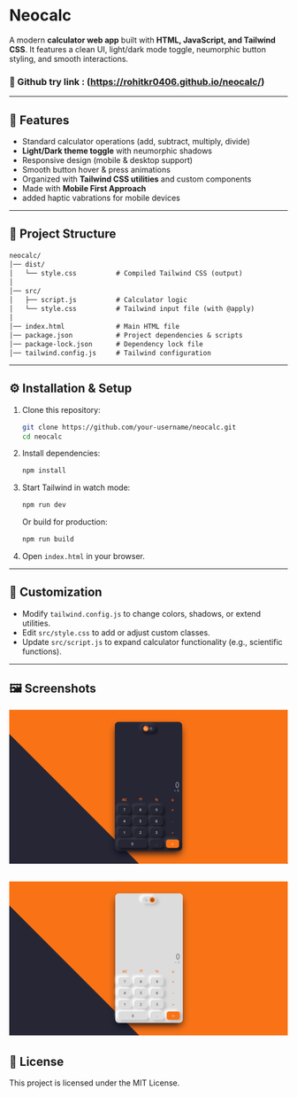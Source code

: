 # Neocalc

A modern **calculator web app** built with **HTML, JavaScript, and Tailwind CSS**. It features a clean UI, light/dark mode toggle, neumorphic button styling, and smooth interactions.

### 🔗 Github try link : (https://rohitkr0406.github.io/neocalc/)

---

## 🚀 Features
- Standard calculator operations (add, subtract, multiply, divide)
- **Light/Dark theme toggle** with neumorphic shadows
- Responsive design (mobile & desktop support)
- Smooth button hover & press animations
- Organized with **Tailwind CSS utilities** and custom components
- Made with **Mobile First Approach**
- added haptic vabrations for mobile devices


---

## 📂 Project Structure
```
neocalc/
│── dist/
│   └── style.css          # Compiled Tailwind CSS (output)
│
│── src/
│   ├── script.js          # Calculator logic
│   └── style.css          # Tailwind input file (with @apply)
│
│── index.html             # Main HTML file
│── package.json           # Project dependencies & scripts
│── package-lock.json      # Dependency lock file
│── tailwind.config.js     # Tailwind configuration
```

---

## ⚙️ Installation & Setup
1. Clone this repository:
   ```bash
   git clone https://github.com/your-username/neocalc.git
   cd neocalc
   ```

2. Install dependencies:
   ```bash
   npm install
   ```

3. Start Tailwind in watch mode:
   ```bash
   npm run dev
   ```

   Or build for production:
   ```bash
   npm run build
   ```

4. Open `index.html` in your browser.

---

## 🎨 Customization
- Modify `tailwind.config.js` to change colors, shadows, or extend utilities.
- Edit `src/style.css` to add or adjust custom classes.
- Update `src/script.js` to expand calculator functionality (e.g., scientific functions).

---

## 🖼️ Screenshots
![dark mode](/screenshots/dark-mode.png)

![light mode](/screenshots/light-mode.png)
---

## 📜 License
This project is licensed under the MIT License.

